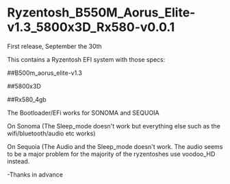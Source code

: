 # Ryzentosh_B550M_Aorus_Elite-v1.3_5800x3D_Rx580-v0.0.1
First release, September the 30th

This contains a Ryzentosh EFI system with those specs:

##B500m_aorus_elite-v1.3

##5800x3D

##Rx580_4gb

The Bootloader/EFi works for SONOMA and SEQUOIA 

On Sonoma (The Sleep_mode doesn't work but everything else such as the wifi/bluetooth/audio etc works)

On Sequoia (The Audio and the Sleep_mode doesn't work. The audio seems to be a major problem for the majority of the ryzentoshes use voodoo_HD instead.

-Thanks in advance
